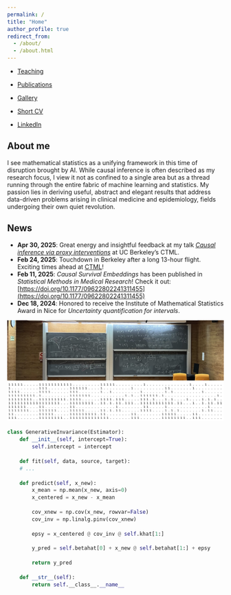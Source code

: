 ```yaml
---
permalink: /
title: "Home"
author_profile: true
redirect_from: 
  - /about/
  - /about.html
---
```


- [Teaching](/teaching/)
- [Publications](/publications/)
- [Gallery](/gallery/)

- [Short CV](https://www.dropbox.com/scl/fi/oxbyvrctfj263mg28eqit/main.pdf?rlkey=41k6uh1x101at7iquemnibty6&dl=0)
- [LinkedIn](https://es.linkedin.com/in/carlos-garcía-meixide-b8ba4a1a8)




## About me
I see mathematical statistics as a unifying framework in this time of disruption brought by AI. While causal inference is often described as my research focus, I view it not as confined to a single area but as a thread running through the entire fabric of machine learning and statistics. My passion lies in deriving useful, abstract and elegant results that address data-driven problems arising in clinical medicine and epidemiology, fields undergoing their own quiet revolution. 

## News
- **Apr 30, 2025**: Great energy and insightful feedback at my talk [*Causal inference via proxy interventions*](https://ctml.berkeley.edu/43025-seminar-causal-inference-proxy-interventions) at UC Berkeley’s CTML.
- **Feb 24, 2025**: Touchdown in Berkeley after a long 13-hour flight. Exciting times ahead at [CTML](https://ctml.berkeley.edu)!
- **Feb 11, 2025**: *Causal Survival Embeddings* has been published in *Statistical Methods in Medical Research*! Check it out: [https://doi.org/10.1177/09622802241311455](https://doi.org/10.1177/09622802241311455)
- **Dec 18, 2024**: Honored to receive the Institute of Mathematical Statistics Award in Nice for *Uncertainty quantification for intervals*. 


![My Image](/images/pizarra.png)
![My Image](/images/hal_design.png)

```python
class GenerativeInvariance(Estimator):
    def __init__(self, intercept=True):
        self.intercept = intercept

    def fit(self, data, source, target):
    # ...

    def predict(self, x_new):
        x_mean = np.mean(x_new, axis=0)
        x_centered = x_new - x_mean

        cov_xnew = np.cov(x_new, rowvar=False)
        cov_inv = np.linalg.pinv(cov_xnew)
     
        epsy = x_centered @ cov_inv @ self.khat[1:]

        y_pred = self.betahat[0] + x_new @ self.betahat[1:] + epsy

        return y_pred

    def __str__(self):
        return self.__class__.__name__
```


